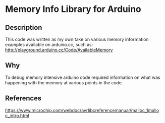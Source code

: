 # Memory Info Library for Arduino

## Description

This code was written as my own take on various memory information examples available on arduino.cc, such as:
http://playground.arduino.cc/Code/AvailableMemory


## Why

To debug memory intensive arduino code required information on what was happening with the memory at various points in the code.

## References

https://www.microchip.com/webdoc/avrlibcreferencemanual/malloc_1malloc_intro.html
